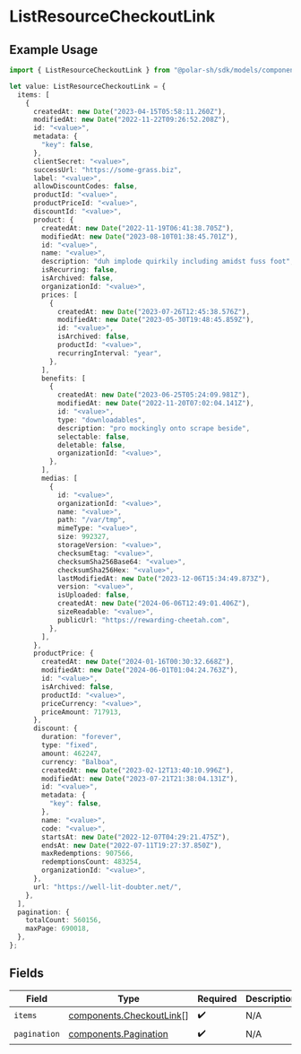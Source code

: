 # ListResourceCheckoutLink

## Example Usage

```typescript
import { ListResourceCheckoutLink } from "@polar-sh/sdk/models/components";

let value: ListResourceCheckoutLink = {
  items: [
    {
      createdAt: new Date("2023-04-15T05:58:11.260Z"),
      modifiedAt: new Date("2022-11-22T09:26:52.208Z"),
      id: "<value>",
      metadata: {
        "key": false,
      },
      clientSecret: "<value>",
      successUrl: "https://some-grass.biz",
      label: "<value>",
      allowDiscountCodes: false,
      productId: "<value>",
      productPriceId: "<value>",
      discountId: "<value>",
      product: {
        createdAt: new Date("2022-11-19T06:41:38.705Z"),
        modifiedAt: new Date("2023-08-10T01:38:45.701Z"),
        id: "<value>",
        name: "<value>",
        description: "duh implode quirkily including amidst fuss foot",
        isRecurring: false,
        isArchived: false,
        organizationId: "<value>",
        prices: [
          {
            createdAt: new Date("2023-07-26T12:45:38.576Z"),
            modifiedAt: new Date("2023-05-30T19:48:45.859Z"),
            id: "<value>",
            isArchived: false,
            productId: "<value>",
            recurringInterval: "year",
          },
        ],
        benefits: [
          {
            createdAt: new Date("2023-06-25T05:24:09.981Z"),
            modifiedAt: new Date("2022-11-20T07:02:04.141Z"),
            id: "<value>",
            type: "downloadables",
            description: "pro mockingly onto scrape beside",
            selectable: false,
            deletable: false,
            organizationId: "<value>",
          },
        ],
        medias: [
          {
            id: "<value>",
            organizationId: "<value>",
            name: "<value>",
            path: "/var/tmp",
            mimeType: "<value>",
            size: 992327,
            storageVersion: "<value>",
            checksumEtag: "<value>",
            checksumSha256Base64: "<value>",
            checksumSha256Hex: "<value>",
            lastModifiedAt: new Date("2023-12-06T15:34:49.873Z"),
            version: "<value>",
            isUploaded: false,
            createdAt: new Date("2024-06-06T12:49:01.406Z"),
            sizeReadable: "<value>",
            publicUrl: "https://rewarding-cheetah.com",
          },
        ],
      },
      productPrice: {
        createdAt: new Date("2024-01-16T00:30:32.668Z"),
        modifiedAt: new Date("2024-06-01T01:04:24.763Z"),
        id: "<value>",
        isArchived: false,
        productId: "<value>",
        priceCurrency: "<value>",
        priceAmount: 717913,
      },
      discount: {
        duration: "forever",
        type: "fixed",
        amount: 462247,
        currency: "Balboa",
        createdAt: new Date("2023-02-12T13:40:10.996Z"),
        modifiedAt: new Date("2023-07-21T21:38:04.131Z"),
        id: "<value>",
        metadata: {
          "key": false,
        },
        name: "<value>",
        code: "<value>",
        startsAt: new Date("2022-12-07T04:29:21.475Z"),
        endsAt: new Date("2022-07-11T19:27:37.850Z"),
        maxRedemptions: 907566,
        redemptionsCount: 483254,
        organizationId: "<value>",
      },
      url: "https://well-lit-doubter.net/",
    },
  ],
  pagination: {
    totalCount: 560156,
    maxPage: 690018,
  },
};
```

## Fields

| Field                                                                | Type                                                                 | Required                                                             | Description                                                          |
| -------------------------------------------------------------------- | -------------------------------------------------------------------- | -------------------------------------------------------------------- | -------------------------------------------------------------------- |
| `items`                                                              | [components.CheckoutLink](../../models/components/checkoutlink.md)[] | :heavy_check_mark:                                                   | N/A                                                                  |
| `pagination`                                                         | [components.Pagination](../../models/components/pagination.md)       | :heavy_check_mark:                                                   | N/A                                                                  |